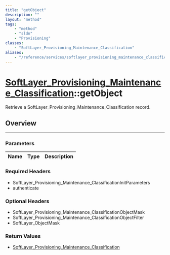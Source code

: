 ```yaml
---
title: "getObject"
description: ""
layout: "method"
tags:
    - "method"
    - "sldn"
    - "Provisioning"
classes:
    - "SoftLayer_Provisioning_Maintenance_Classification"
aliases:
    - "/reference/services/softlayer_provisioning_maintenance_classification/getObject"
---
```

# [SoftLayer_Provisioning_Maintenance_Classification](/reference/services/SoftLayer_Provisioning_Maintenance_Classification)::getObject


Retrieve a SoftLayer_Provisioning_Maintenance_Classification record.


## Overview 


-----

### Parameters 
|Name | Type | Description |
| --- | --- | --- |


### Required Headers
* SoftLayer_Provisioning_Maintenance_ClassificationInitParameters
* authenticate


### Optional Headers
* SoftLayer_Provisioning_Maintenance_ClassificationObjectMask
* SoftLayer_Provisioning_Maintenance_ClassificationObjectFilter
* SoftLayer_ObjectMask

### Return Values
* <a href='/reference/datatypes/SoftLayer_Provisioning_Maintenance_Classification'>SoftLayer_Provisioning_Maintenance_Classification </a>




